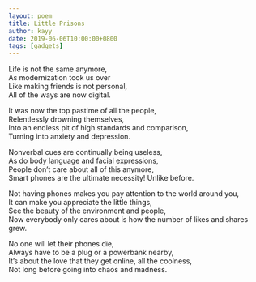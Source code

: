 ```yaml
---
layout: poem
title: Little Prisons
author: kayy
date: 2019-06-06T10:00:00+0800
tags: [gadgets]
---
```

Life is not the same anymore,  
As modernization took us over  
Like making friends is not personal,  
All of the ways are now digital.  
  
It was now the top pastime of all the people,  
Relentlessly drowning themselves,  
Into an endless pit of high standards and comparison,  
Turning into anxiety and depression.   
  
Nonverbal cues are continually being useless,  
As do body language and facial expressions,  
People don’t care about all of this anymore,  
Smart phones are the ultimate necessity! Unlike before.  
  
Not having phones makes you pay attention to the world around you,  
It can make you appreciate the little things,  
See the beauty of the environment and people,  
Now everybody only cares about is how the number of likes and shares grew.  
  
No one will let their phones die,  
Always have to be a plug or a powerbank nearby,  
It’s about the love that they get online, all the coolness,  
Not long before going into chaos and madness.  
